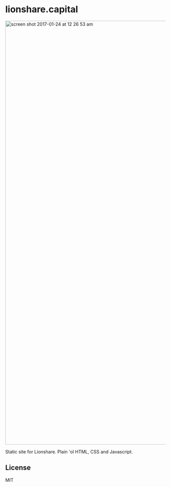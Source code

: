 # lionshare.capital

<img width="1331" alt="screen shot 2017-01-24 at 12 26 53 am" src="https://cloud.githubusercontent.com/assets/31465/22239540/dced479e-e1cb-11e6-8859-c4e95e777f7b.png">

Static site for Lionshare. Plain 'ol HTML, CSS and Javascript.

## License

MIT
